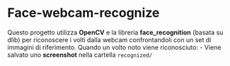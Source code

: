 # Face-webcam-recognize
Questo progetto utilizza **OpenCV** e la libreria **face_recognition** (basata su dlib) per riconoscere i volti dalla webcam confrontandoli con un set di immagini di riferimento.  Quando un volto noto viene riconosciuto: - Viene salvato uno **screenshot** nella cartella `recognized/`  
